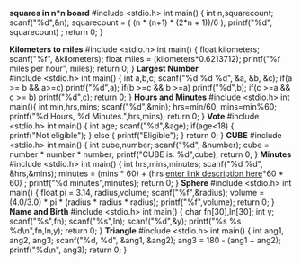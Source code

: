 **squares in n*n board**
#include <stdio.h> 
int main() { 
int n,squarecount;
scanf("%d",&n); 
squarecount = ( (n * (n+1) * (2*n + 1))/6 );
printf("%d", squarecount) ;
				return 0;
}

**Kilometers to miles**
#include <stdio.h>
int main() {
					float kilometers;	
					scanf("%f", &kilometers);
					float miles = (kilometers*0.6213712);
					printf("%f miles per hour", miles);
					return 0;
}
 **Largest Number**  
 #include <stdio.h>
 int main() {
 int a,b,c;
	scanf("%d %d %d", &a, &b, &c);
	if(a >= b && a>=c)
	printf("%d",a);
	if(b >=c && b >=a)
		printf("%d",b);
	if(c >=a && c >= b)
	    printf("%d",c);
	    return 0;
}
 **Hours and Minutes**
 #include <stdio.h>
 int main(){
   int min,hrs,mins;
       scanf("%d",&min);
    hrs=min/60;
    mins=min%60;
    printf("%d Hours, %d Minutes.",hrs,mins);
    return 0;
}
**Vote**
#include <stdio.h>
int main() {
			int age;
	 scanf("%d",&age);
	   if(age<18)
		     {    
			     printf("Not eligible");
			  }
		else
			  {
				printf("Eligible");
				}
		return 0;
}
**CUBE**
#include <stdio.h>
int main() {
		int cube,number;
  scanf("%d", &number);
  cube = number * number * number;
  printf("CUBE is: %d",cube);
  return 0;
}
**Minutes**
#include <stdio.h>
int main() {
	  int hrs,mins,minutes;
	  scanf("%d %d", &hrs,&mins);
	  minutes = (mins  *  60) + (hrs [enter link description here](www.gogle.com)*60 * 60) ;
	   printf("%d minutes",minutes);
	   return 0;
}
**Sphere**
#include <stdio.h>
int main() {
		float pi = 3.14, radius,volume;
		scanf("%f",&radius);
		volume = (4.0/3.0) * pi * (radius * radius * radius);
		printf("%f",volume);
		return 0;
}
**Name and Birth**
#include <stdio.h>
int main() {
	char fn[30],ln[30];
	      int y;  
	scanf("%s",fn);
	scanf("%s",ln);
	scanf("%d",&y);
	printf("%s %s %d\n",fn,ln,y);
	return 0;
}
**Triangle**
#include <stdio.h>
int main()  {
      int ang1, ang2, ang3;
      scanf("%d, %d", &ang1, &ang2);
      ang3 = 180 - (ang1 + ang2);
      printf("%d\n", ang3);
      return 0;
 }